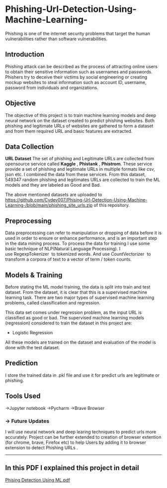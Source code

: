 # Phishing-Url-Detection-Using-Machine-Learning-

Phishing is one of the internet security problems that target the human vulnerabilities rather than software vulnerabilities.

## Introduction
Phishing attack can be described as the process of attracting online users to obtain their sensitive information such as usernames and passwords. Phishers try to deceive their victims by social engineering or creating mockup websites to steal information such as account ID, username, password from individuals and organizations. 

## Objective
The objective of this project is to train machine learning models and deep neural network on the dataset created to predict phishing websites. Both phishing and legitimate URLs of websites are gathered to form a dataset and from them required URL and basic features are extracted. 

## Data Collection
**URL Dataset**
The set of phishing and Legitimate URLs are collected from opensource service called **Kaggle** , **Phistank** , **Phistrom**. These service provide a set of phishing  and legitimate URLs in multiple formats like csv, json etc. I combined the data from these services. From this dataset, 549347 random phishing and legitimates URLs are collected to train the ML models and they are labeled as Good and Bad.

The above mentioned datasets are uploaded to https://github.com/Cydev007/Phising-Url-Detection-Using-Machine-Learning-/blob/main/phishing_site_urls.zip of this repository.

## Preprocessing
Data preprocessing can refer to manipulation or dropping of data before it is used in order to ensure or enhance performance, and is an important step in the data mining process. To process the data for training I use some basic technique of NLP(Natural Language Processing). I use RegexpTokenizer  to tokenized words. And use CountVectorizer  to transform a corpora of text to a vector of term / token counts.

## Models & Training

Before stating the ML model training, the data is split into train and test dataset. From the dataset, it is clear that this is a supervised machine learning task. There are two major types of supervised machine learning problems, called classification and regression. 

This data set comes under regression problem, as the input URL is classified as good or bad. The supervised machine learning models (regression) considered to train the dataset in this project are:

* Logistic Regression

All these models are trained on the dataset and evaluation of the model is done with the test dataset. 

## Prediction

I store the trained data in .pkl file and use it for predict urls are legitimate or phishing.


## **Tools Used**
->Jupyter notebook 
->Pycharm 
->Brave Browser 



### -> Future Updates
I will use neural network and deep learing techniques to predict urls more accurately. Project can be further extended to creation of browser extention (for chrome, brave, Firefox etc) to help Users by adding it to browser extension to detect Phishing URLs .


*********************************************************************************************************************************************************************
## **In this PDF I explained this project in detail**
[Phising Detection Using ML.pdf](https://github.com/Cydev007/Phising-Url-Detection-Using-Machine-Learning-/files/9173583/Phising.Detection.Using.ML.pdf)
